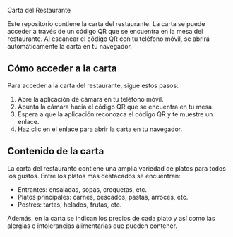 Carta del Restaurante

Este repositorio contiene la carta del restaurante. La carta se puede acceder a través de un código QR que se encuentra en la mesa del restaurante. Al escanear el código QR con tu teléfono móvil, se abrirá automáticamente la carta en tu navegador.

## Cómo acceder a la carta

Para acceder a la carta del restaurante, sigue estos pasos:

1. Abre la aplicación de cámara en tu teléfono móvil.
2. Apunta la cámara hacia el código QR que se encuentra en tu mesa.
3. Espera a que la aplicación reconozca el código QR y te muestre un enlace.
4. Haz clic en el enlace para abrir la carta en tu navegador.

## Contenido de la carta

La carta del restaurante contiene una amplia variedad de platos para todos los gustos. Entre los platos más destacados se encuentran:

- Entrantes: ensaladas, sopas, croquetas, etc.
- Platos principales: carnes, pescados, pastas, arroces, etc.
- Postres: tartas, helados, frutas, etc.

Además, en la carta se indican los precios de cada plato y así como las alergias e intolerancias alimentarias que pueden contener.


